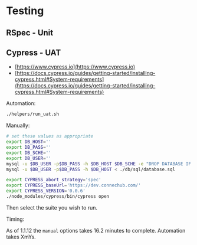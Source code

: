 # Testing

## RSpec - Unit

## Cypress - UAT

- [https://www.cypress.io](https://www.cypress.io)
- [https://docs.cypress.io/guides/getting-started/installing-cypress.html#System-requirements](https://docs.cypress.io/guides/getting-started/installing-cypress.html#System-requirements)

Automation:

```sh
./helpers/run_uat.sh
```

Manually:

```sh
# set these values as appropriate
export DB_HOST=''
export DB_PASS=''
export DB_SCHE=''
export DB_USER=''
mysql -u $DB_USER -p$DB_PASS -h $DB_HOST $DB_SCHE -e "DROP DATABASE IF EXISTS $DB_SCHE;"
mysql -u $DB_USER -p$DB_PASS -h $DB_HOST < ./db/sql/database.sql

export CYPRESS_abort_strategy='spec'
export CYPRESS_baseUrl='https://dev.connechub.com/'
export CYPRESS_VERSION='0.0.6'
./node_modules/cypress/bin/cypress open
```

Then select the suite you wish to run.

Timing:

As of 1.1.12 the `manual` options takes 16.2 minutes to complete. Automation takes XmYs.
